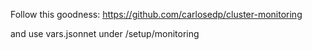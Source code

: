 
Follow this goodness:
https://github.com/carlosedp/cluster-monitoring 

and use vars.jsonnet under /setup/monitoring
